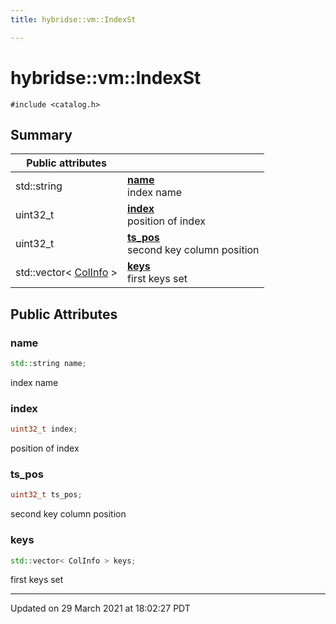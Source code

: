```yaml
---
title: hybridse::vm::IndexSt

---
```

# hybridse::vm::IndexSt



`#include <catalog.h>`

## Summary


| Public attributes|    |
| -------------- | -------------- |
| std::string | **[name](/hybridse/usage/api/c++/Classes/structhybridse_1_1vm_1_1_index_st.md#variable-name)** <br>index name  |
| uint32_t | **[index](/hybridse/usage/api/c++/Classes/structhybridse_1_1vm_1_1_index_st.md#variable-index)** <br>position of index  |
| uint32_t | **[ts_pos](/hybridse/usage/api/c++/Classes/structhybridse_1_1vm_1_1_index_st.md#variable-ts_pos)** <br>second key column position  |
| std::vector< [ColInfo](/hybridse/usage/api/c++/Classes/structhybridse_1_1codec_1_1_col_info.md) > | **[keys](/hybridse/usage/api/c++/Classes/structhybridse_1_1vm_1_1_index_st.md#variable-keys)** <br>first keys set  |

## Public Attributes

### name

```cpp
std::string name;
```

index name 

### index

```cpp
uint32_t index;
```

position of index 

### ts_pos

```cpp
uint32_t ts_pos;
```

second key column position 

### keys

```cpp
std::vector< ColInfo > keys;
```

first keys set 

-------------------------------

Updated on 29 March 2021 at 18:02:27 PDT